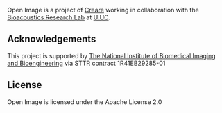 Open Image is a project of [Creare](https://www.creare.com) working in collaboration with the [Bioacoustics Research Lab](http://www.brl.uiuc.edu/) at [UIUC](https://www.uiuc.edu).

## Acknowledgements
This project is supported by [The National Institute of Biomedical Imaging and Bioengineering](https://www.nibib.nih.gov/) via STTR contract 1R41EB29285-01 

## License
Open Image is licensed under the Apache License 2.0

